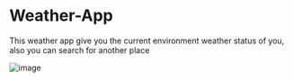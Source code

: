 # Weather-App
This weather app give you the current environment weather status of you, also you can search for another place

![image](https://user-images.githubusercontent.com/76105799/190082892-09531e3e-61fb-4736-8e4c-41de93b5a233.png)
